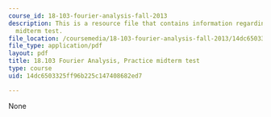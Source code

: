```yaml
---
course_id: 18-103-fourier-analysis-fall-2013
description: This is a resource file that contains information regarding practice
  midterm test.
file_location: /coursemedia/18-103-fourier-analysis-fall-2013/14dc6503325ff96b225c147408682ed7_MIT18_103F13_prac-mid.pdf
file_type: application/pdf
layout: pdf
title: 18.103 Fourier Analysis, Practice midterm test
type: course
uid: 14dc6503325ff96b225c147408682ed7

---
```

None